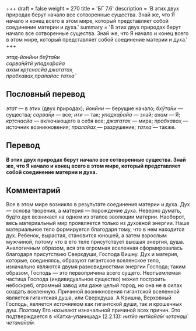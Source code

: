 +++
draft = false
weight = 270
title = 'БГ 7.6'
description = 'В этих двух природах берут начало все сотворенные существа. Знай же, что Я начало и конец всего в этом мире, который представляет собой соединение материи и духа.'
summary = 'В этих двух природах берут начало все сотворенные существа. Знай же, что Я начало и конец всего в этом мире, который представляет собой соединение материи и духа.'
+++

_этад-йонӣни бхӯта̄ни  
сарва̄н̣ӣтй упадха̄райа  
ахам̇ кр̣тснасйа джагатах̣  
прабхавах̣ пралайас татха̄_

## Пословный перевод

_этат_ — в этих (двух природах); _йонӣни_ — берущие начало; _бхӯта̄ни_ — существа; _сарва̄н̣и_ — все; _ити_ — так; _упадха̄райа_ — знай; _ахам_ — Я; _кр̣тснасйа_ — включающего в себя все; _джагатах̣_ — мира; _прабхавах̣_ — источник возникновения; _пралайах̣_ — разрушение; _татха̄_ — также.

## Перевод

**В этих двух природах берут начало все сотворенные существа. Знай же, что Я начало и конец всего в этом мире, который представляет собой соединение материи и духа.**

## Комментарий

Все в этом мире возникло в результате соединения материи и духа. Дух — основа творения, а материя — порождение духа. Неверно думать, будто дух возникает на одном из этапов эволюции материи. Наоборот, весь материальный мир проявляется только из духовной энергии. Наше материальное тело формируется благодаря тому, что в нем находится дух. Ребенок, вырастая, становится юношей, а затем взрослым мужчиной, потому что в его теле присутствует высшая энергия, душа. Аналогичным образом, вся эта огромная вселенная сформировалась благодаря присутствию Сверхдуши, Господа Вишну. Дух и материя, которые, соединяясь, образуют гигантское вселенское тело, изначально являются двумя разновидностями энергии Господа; таким образом, Господь — это первопричина всего сущего. Неотъемлемая частица Господа (индивидуальное существо) может построить небоскреб, огромный завод или даже целый город, но она не в силах создать вселенную. Причиной возникновения гигантской вселенной является гигантская душа, или Сверхдуша. А Кришна, Верховный Господь, является источником как гигантской души, так и крошечных душ. Поэтому Его называют изначальной причиной всех причин. Это подтверждается в «Катха-упанишад» (2.2.13): _нитйо нитйа̄на̄м̇ четанаш́ четана̄на̄м._

